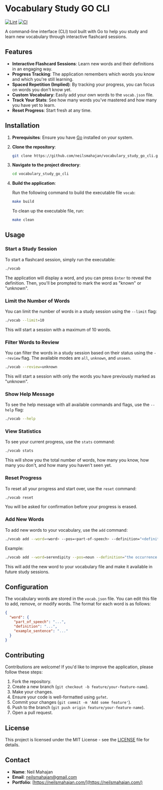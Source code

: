 # Vocabulary Study GO CLI

[![Lint](https://github.com/Neilsmahajan/vocabulary_study_go_cli/workflows/Lint/badge.svg)](https://github.com/Neilsmahajan/vocabulary_study_go_cli/actions/workflows/lint.yml)
[![CI](https://github.com/Neilsmahajan/vocabulary_study_go_cli/workflows/CI/badge.svg)](https://github.com/Neilsmahajan/vocabulary_study_go_cli/actions/workflows/ci.yml)

A command-line interface (CLI) tool built with Go to help you study and learn new vocabulary through interactive flashcard sessions.

## Features

- **Interactive Flashcard Sessions**: Learn new words and their definitions in an engaging way.
- **Progress Tracking**: The application remembers which words you know and which you're still learning.
- **Spaced Repetition (Implied)**: By tracking your progress, you can focus on words you don't know yet.
- **Custom Vocabulary**: Easily add your own words to the `vocab.json` file.
- **Track Your Stats**: See how many words you've mastered and how many you have yet to learn.
- **Reset Progress**: Start fresh at any time.

## Installation

1.  **Prerequisites**: Ensure you have [Go](https://golang.org/doc/install) installed on your system.
2.  **Clone the repository**:
    ```bash
    git clone https://github.com/neilsmahajan/vocabulary_study_go_cli.git
    ```
3.  **Navigate to the project directory**:
    ```bash
    cd vocabulary_study_go_cli
    ```
4.  **Build the application**:

    Run the following command to build the executable file `vocab`:

    ```bash
    make build
    ```

    To clean up the executable file, run:

    ```bash
    make clean
    ```

## Usage

### Start a Study Session

To start a flashcard session, simply run the executable:

```bash
./vocab
```

The application will display a word, and you can press `Enter` to reveal the definition. Then, you'll be prompted to mark the word as "known" or "unknown".

### Limit the Number of Words

You can limit the number of words in a study session using the `--limit` flag:

```bash
./vocab --limit=10
```

This will start a session with a maximum of 10 words.

### Filter Words to Review

You can filter the words in a study session based on their status using the `--review` flag. The available modes are `all`, `unknown`, and `unseen`.

```bash
./vocab --review=unknown
```

This will start a session with only the words you have previously marked as "unknown".

### Show Help Message

To see the help message with all available commands and flags, use the `--help` flag:

```bash
./vocab --help
```

### View Statistics

To see your current progress, use the `stats` command:

```bash
./vocab stats
```

This will show you the total number of words, how many you know, how many you don't, and how many you haven't seen yet.

### Reset Progress

To reset all your progress and start over, use the `reset` command:

```bash
./vocab reset
```

You will be asked for confirmation before your progress is erased.

### Add New Words

To add new words to your vocabulary, use the `add` command:

```bash
./vocab add --word=<word> --pos=<part-of-speech> --definition="<definition>" --example="<example>"
```

Example:

```bash
./vocab add --word=serendipity --pos=noun --definition="the occurrence of events by chance in a happy or beneficial way" --example="I found a $20 bill on the street, what a serendipity."
```

This will add the new word to your vocabulary file and make it available in future study sessions.

## Configuration

The vocabulary words are stored in the `vocab.json` file. You can edit this file to add, remove, or modify words. The format for each word is as follows:

```json
{
  "word": {
    "part_of_speech": "...",
    "definition": "...",
    "example_sentence": "..."
  }
}
```

## Contributing

Contributions are welcome! If you'd like to improve the application, please follow these steps:

1.  Fork the repository.
2.  Create a new branch (`git checkout -b feature/your-feature-name`).
3.  Make your changes.
4.  Ensure your code is well-formatted using `gofmt`.
5.  Commit your changes (`git commit -m 'Add some feature'`).
6.  Push to the branch (`git push origin feature/your-feature-name`).
7.  Open a pull request.

## License

This project is licensed under the MIT License - see the [LICENSE](LICENSE) file for details.

## Contact

- **Name**: Neil Mahajan
- **Email**: [neilsmahajan@gmail.com](mailto:neilsmahajan@gmail.com)
- **Portfolio**: [https://neilsmahajan.com/](https://neilsmahajan.com/)
